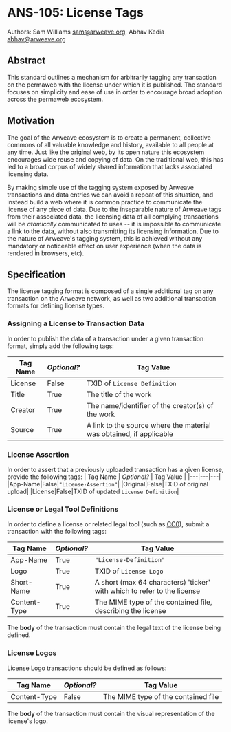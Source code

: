 # ANS-105: License Tags

Authors: Sam Williams <sam@arweave.org>, Abhav Kedia <abhav@arweave.org>

## Abstract

This standard outlines a mechanism for arbitrarily tagging any transaction on the permaweb with the license under which it is published. The standard focuses on simplicity and ease of use in order to encourage broad adoption across the permaweb ecosystem.

## Motivation

The goal of the Arweave ecosystem is to create a permanent, collective commons of all valuable knowledge and history, available to all people at any time. Just like the original web, by its open nature this ecosystem encourages wide reuse and copying of data. On the traditional web, this has led to a broad corpus of widely shared information that lacks associated licensing data.

By making simple use of the tagging system exposed by Arweave transactions and data entries we can avoid a repeat of this situation, and instead build a web where it is common practice to communicate the license of any piece of data. Due to the inseparable nature of Arweave tags from their associated data, the licensing data of all complying transactions will be _atomically_ communicated to uses -- it is impossible to communicate a link to the data, without also transmitting its licensing information. Due to the nature of Arweave's tagging system, this is achieved without any mandatory or noticeable effect on user experience (when the data is rendered in browsers, etc).

## Specification

The license tagging format is composed of a single additional tag on any transaction on the Arweave network, as well as two additional transaction formats for defining license types.

### Assigning a License to Transaction Data

In order to publish the data of a transaction under a given transaction format, simply add the following tags:

| Tag Name | _Optional?_ | Tag Value |
|---|---|---|
|License|False|TXID of `License Definition`|
|Title|True|The title of the work|
|Creator|True|The name/identifier of the creator(s) of the work|
|Source|True|A link to the source where the material was obtained, if applicable|

### License Assertion

In order to assert that a previously uploaded transaction has a given license, provide the following tags: 
| Tag Name | _Optional?_ | Tag Value |
|---|---|---|
|App-Name|False|`"License-Assertion"`|
|Original|False|TXID of original upload|
|License|False|TXID of updated `License Definition`|

### License or Legal Tool Definitions

In order to define a license or related legal tool (such as [CC0](https://wiki.creativecommons.org/wiki/CC0)), submit a transaction with the following tags:

| Tag Name | _Optional?_ | Tag Value |
|---|---|---|
|App-Name|True|`"License-Definition"`|
|Logo|True|TXID of `License Logo`|
|Short-Name|True|A short (max 64 characters) 'ticker' with which to refer to the license|
|Content-Type|True|The MIME type of the contained file, describing the license|

The **body** of the transaction must contain the legal text of the license being defined.

### License Logos

License Logo transactions should be defined as follows:

| Tag Name | _Optional?_ | Tag Value |
|---|---|---|
|Content-Type|False|The MIME type of the contained file|

The **body** of the transaction must contain the visual representation of the license's logo.
